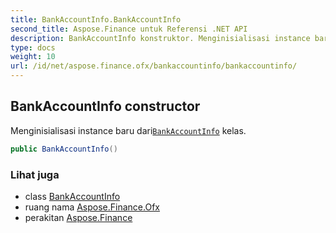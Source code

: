 ```yaml
---
title: BankAccountInfo.BankAccountInfo
second_title: Aspose.Finance untuk Referensi .NET API
description: BankAccountInfo konstruktor. Menginisialisasi instance baru dariBankAccountInfo kelas.
type: docs
weight: 10
url: /id/net/aspose.finance.ofx/bankaccountinfo/bankaccountinfo/
---
```

## BankAccountInfo constructor

Menginisialisasi instance baru dari[`BankAccountInfo`](../) kelas.

```csharp
public BankAccountInfo()
```

### Lihat juga

* class [BankAccountInfo](../)
* ruang nama [Aspose.Finance.Ofx](../../bankaccountinfo/)
* perakitan [Aspose.Finance](../../../)


